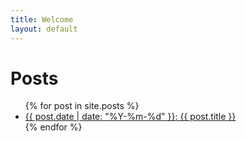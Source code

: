 ```yaml
---
title: Welcome
layout: default
---
```


# Posts

<ul>
  {% for post in site.posts %}
    <li>
      <a href="{{ post.url }}">{{ post.date | date: "%Y-%m-%d" }}: {{ post.title }}</a>
    </li>
  {% endfor %}
</ul>
